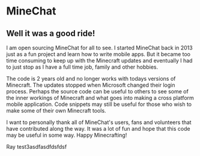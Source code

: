 # MineChat

## Well it was a good ride!  

I am open sourcing MineChat for all to see.  I started MineChat back in 2013 just as a fun project and learn how to write mobile apps.   But it became too time consuming to keep up with the Minecraft updates and eventually I had to just stop as I have a full time job, family and other hobbies. 

The code is 2 years old and no longer works with todays versions of Minecraft. The updates stopped when Microsoft changed their login process. Perhaps the source code can be useful to others to see some of the inner workings of Minecraft and what goes into making a cross platform mobile application.  Code snippets may still be useful for those who wish to make some of their own Minecraft tools.    

I want to personally thank all of MineChat's users, fans and volunteers that have contributed along the way.  It was a lot of fun and hope that this code may be useful in some way.   Happy Minecrafting!

Ray
test3asdfasdfdsfdsf
